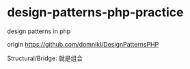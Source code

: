 # design-patterns-php-practice
design patterns in php

origin https://github.com/domnikl/DesignPatternsPHP


Structural/Bridge: 就是组合